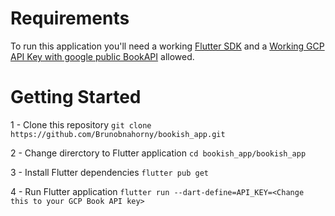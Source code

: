 # Requirements

To run this application you'll need a working [Flutter SDK](https://docs.flutter.dev/get-started/install) and a [Working GCP API Key with google public BookAPI](https://developers.google.com/books/docs/v1/using?hl=pt-br#APIKey) allowed.

# Getting Started

1 - Clone this repository
`git clone https://github.com/Brunobnahorny/bookish_app.git`

2 - Change direrctory to Flutter application
`cd bookish_app/bookish_app`

3 - Install Flutter dependencies
`flutter pub get`

4 - Run Flutter application
`flutter run --dart-define=API_KEY=<Change this to your GCP Book API key>`


